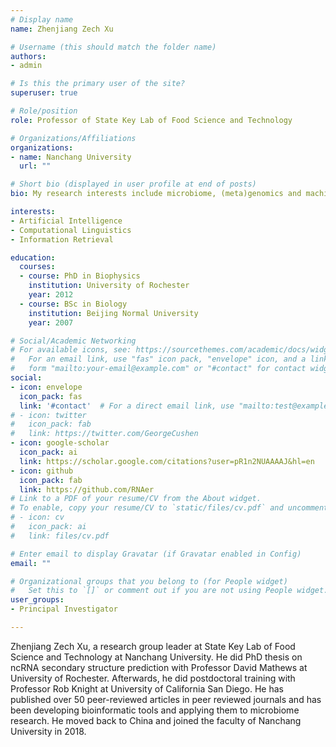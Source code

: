 ```yaml
---
# Display name
name: Zhenjiang Zech Xu

# Username (this should match the folder name)
authors:
- admin

# Is this the primary user of the site?
superuser: true

# Role/position
role: Professor of State Key Lab of Food Science and Technology

# Organizations/Affiliations
organizations:
- name: Nanchang University
  url: ""

# Short bio (displayed in user profile at end of posts)
bio: My research interests include microbiome, (meta)genomics and machine learning.

interests:
- Artificial Intelligence
- Computational Linguistics
- Information Retrieval

education:
  courses:
  - course: PhD in Biophysics
    institution: University of Rochester
    year: 2012
  - course: BSc in Biology
    institution: Beijing Normal University
    year: 2007

# Social/Academic Networking
# For available icons, see: https://sourcethemes.com/academic/docs/widgets/#icons
#   For an email link, use "fas" icon pack, "envelope" icon, and a link in the
#   form "mailto:your-email@example.com" or "#contact" for contact widget.
social:
- icon: envelope
  icon_pack: fas
  link: '#contact'  # For a direct email link, use "mailto:test@example.org".
# - icon: twitter
#   icon_pack: fab
#   link: https://twitter.com/GeorgeCushen
- icon: google-scholar
  icon_pack: ai
  link: https://scholar.google.com/citations?user=pR1n2NUAAAAJ&hl=en
- icon: github
  icon_pack: fab
  link: https://github.com/RNAer
# Link to a PDF of your resume/CV from the About widget.
# To enable, copy your resume/CV to `static/files/cv.pdf` and uncomment the lines below.
# - icon: cv
#   icon_pack: ai
#   link: files/cv.pdf

# Enter email to display Gravatar (if Gravatar enabled in Config)
email: ""

# Organizational groups that you belong to (for People widget)
#   Set this to `[]` or comment out if you are not using People widget.
user_groups:
- Principal Investigator

---
```


Zhenjiang Zech Xu, a research group leader at State Key Lab of Food Science and Technology at Nanchang University. He did PhD thesis on ncRNA secondary structure prediction with Professor David Mathews at University of Rochester. Afterwards, he did postdoctoral training with Professor Rob Knight at University of California San Diego. He has published over 50 peer-reviewed articles in peer reviewed journals and has been developing bioinformatic tools and applying them to microbiome research. He moved back to China and joined the faculty of Nanchang University in 2018.
